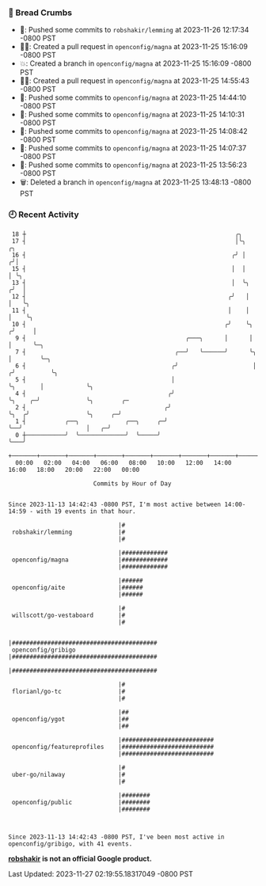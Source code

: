 ### 🍞 Bread Crumbs

 * 🚢: Pushed some commits to `robshakir/lemming` at 2023-11-26 12:17:34 -0800 PST
 * ✍🏼: Created a pull request in `openconfig/magna` at 2023-11-25 15:16:09 -0800 PST
 * 💥: Created a branch in `openconfig/magna` at 2023-11-25 15:16:09 -0800 PST
 * ✍🏼: Created a pull request in `openconfig/magna` at 2023-11-25 14:55:43 -0800 PST
 * 🚢: Pushed some commits to `openconfig/magna` at 2023-11-25 14:44:10 -0800 PST
 * 🚢: Pushed some commits to `openconfig/magna` at 2023-11-25 14:10:31 -0800 PST
 * 🚢: Pushed some commits to `openconfig/magna` at 2023-11-25 14:08:42 -0800 PST
 * 🚢: Pushed some commits to `openconfig/magna` at 2023-11-25 14:07:37 -0800 PST
 * 🚢: Pushed some commits to `openconfig/magna` at 2023-11-25 13:56:23 -0800 PST
 * 🗑: Deleted a branch in `openconfig/magna` at 2023-11-25 13:48:13 -0800 PST

### 🕘 Recent Activity
```
 18 ┼                                                           ╭╮
 17 ┤                                                           │╰╮               ╭╮
 16 ┤                                                          ╭╯ │              ╭╯│
 15 ┤                                                          │  │              │ ╰╮
 13 ┤                                                          │  ╰╮            ╭╯  │
 12 ┤                                                         ╭╯   │            │   ╰╮
 11 ┤                                                         │    │            │    ╰╮
 10 ┤                                                        ╭╯    ╰╮          ╭╯     │
  9 ┤                                             ╭───╮      │      │          │      ╰─╮
  7 ┤                                          ╭──╯   ╰──────╯      ╰╮         │        ╰─╮
  6 ┤                                         ╭╯                     │        ╭╯          ╰╮
  5 ┤                                         │                      ╰╮       │            ╰╮
  4 ┤                                        ╭╯                       ╰╮    ╭─╯             ╰╮        ╭─
  2 ┤                                       ╭╯                         ╰╮  ╭╯                ╰╮     ╭─╯
  1 ┤           ╭──╮             ╭──╮     ╭─╯                           ╰──╯                  │   ╭─╯
  0 ┼───────────╯  ╰─────────────╯  ╰─────╯                                                   ╰───╯
    +───────+───────+───────+───────+───────+───────+───────+───────+───────+───────+───────+───────+────
  00:00   02:00   04:00   06:00   08:00   10:00   12:00   14:00   16:00   18:00   20:00   22:00   00:00   

						Commits by Hour of Day


Since 2023-11-13 14:42:43 -0800 PST, I'm most active between 14:00-14:59 - with 19 events in that hour.

```



```
                               |#
 robshakir/lemming             |#
                               |#

                               |#############
 openconfig/magna              |#############
                               |#############

                               |######
 openconfig/aite               |######
                               |######

                               |#
 willscott/go-vestaboard       |#
                               |#

                               |#########################################
 openconfig/gribigo            |#########################################
                               |#########################################

                               |#
 florianl/go-tc                |#
                               |#

                               |##
 openconfig/ygot               |##
                               |##

                               |##########################
 openconfig/featureprofiles    |##########################
                               |##########################

                               |#
 uber-go/nilaway               |#
                               |#

                               |########
 openconfig/public             |########
                               |########



Since 2023-11-13 14:42:43 -0800 PST, I've been most active in openconfig/gribigo, with 41 events.

```
**[robshakir](mailto:robjs@google.com) is not an official Google product.**  


Last Updated: 2023-11-27 02:19:55.18317049 -0800 PST
